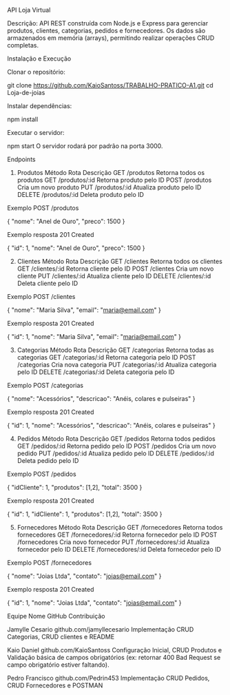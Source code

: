 API Loja Virtual

Descrição:
API REST construída com Node.js e Express para gerenciar produtos, clientes, categorias, pedidos e fornecedores. Os dados são armazenados em memória (arrays), permitindo realizar operações CRUD completas.

Instalação e Execução

Clonar o repositório:

git clone https://github.com/KaioSantoss/TRABALHO-PRATICO-A1.git
cd Loja-de-joias


Instalar dependências:

npm install

Executar o servidor:

npm start
O servidor rodará por padrão na porta 3000.

Endpoints
1. Produtos
Método	Rota	Descrição
GET	/produtos	Retorna todos os produtos
GET	/produtos/:id	Retorna produto pelo ID
POST	/produtos	Cria um novo produto
PUT	/produtos/:id	Atualiza produto pelo ID
DELETE	/produtos/:id	Deleta produto pelo ID

Exemplo POST /produtos

{
  "nome": "Anel de Ouro",
  "preco": 1500
}


Exemplo resposta 201 Created

{
  "id": 1,
  "nome": "Anel de Ouro",
  "preco": 1500
}

2. Clientes
Método	Rota	Descrição
GET	/clientes	Retorna todos os clientes
GET	/clientes/:id	Retorna cliente pelo ID
POST	/clientes	Cria um novo cliente
PUT	/clientes/:id	Atualiza cliente pelo ID
DELETE	/clientes/:id	Deleta cliente pelo ID

Exemplo POST /clientes

{
  "nome": "Maria Silva",
  "email": "maria@email.com"
}


Exemplo resposta 201 Created

{
  "id": 1,
  "nome": "Maria Silva",
  "email": "maria@email.com"
}

3. Categorias
Método	Rota	Descrição
GET	/categorias	Retorna todas as categorias
GET	/categorias/:id	Retorna categoria pelo ID
POST	/categorias	Cria nova categoria
PUT	/categorias/:id	Atualiza categoria pelo ID
DELETE	/categorias/:id	Deleta categoria pelo ID

Exemplo POST /categorias

{
  "nome": "Acessórios",
  "descricao": "Anéis, colares e pulseiras"
}


Exemplo resposta 201 Created

{
  "id": 1,
  "nome": "Acessórios",
  "descricao": "Anéis, colares e pulseiras"
}

4. Pedidos
Método	Rota	Descrição
GET	/pedidos	Retorna todos pedidos
GET	/pedidos/:id	Retorna pedido pelo ID
POST	/pedidos	Cria um novo pedido
PUT	/pedidos/:id	Atualiza pedido pelo ID
DELETE	/pedidos/:id	Deleta pedido pelo ID

Exemplo POST /pedidos

{
  "idCliente": 1,
  "produtos": [1,2],
  "total": 3500
}


Exemplo resposta 201 Created

{
  "id": 1,
  "idCliente": 1,
  "produtos": [1,2],
  "total": 3500
}

5. Fornecedores
Método	Rota	Descrição
GET	/fornecedores	Retorna todos fornecedores
GET	/fornecedores/:id	Retorna fornecedor pelo ID
POST	/fornecedores	Cria novo fornecedor
PUT	/fornecedores/:id	Atualiza fornecedor pelo ID
DELETE	/fornecedores/:id	Deleta fornecedor pelo ID

Exemplo POST /fornecedores

{
  "nome": "Joias Ltda",
  "contato": "joias@email.com"
}


Exemplo resposta 201 Created

{
  "id": 1,
  "nome": "Joias Ltda",
  "contato": "joias@email.com"
}

Equipe
Nome	GitHub	Contribuição

Jamylle Cesario	github.com/jamyllecesario	Implementação CRUD Categorias, CRUD clientes e README

Kaio Daniel	github.com/KaioSantoss	Configuração Inicial, CRUD Produtos e Validação básica de campos obrigatórios (ex: retornar 400 Bad Request se campo obrigatório estiver faltando).

Pedro Francisco	github.com/Pedrin453	Implementação CRUD Pedidos, CRUD Fornecedores e POSTMAN
